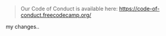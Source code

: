 
> Our Code of Conduct is available here: <https://code-of-conduct.freecodecamp.org/>

my changes..
